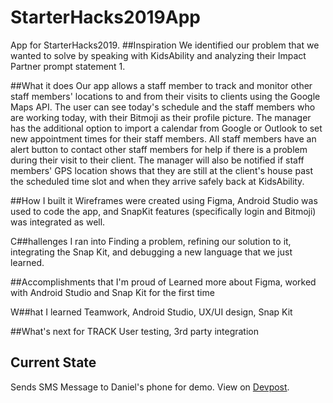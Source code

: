 # StarterHacks2019App
App for StarterHacks2019.
##Inspiration
We identified our problem that we wanted to solve by speaking with KidsAbility and analyzing their Impact Partner prompt statement 1.

##What it does
Our app allows a staff member to track and monitor other staff members' locations to and from their visits to clients using the Google Maps API. The user can see today's schedule and the staff members who are working today, with their Bitmoji as their profile picture. The manager has the additional option to import a calendar from Google or Outlook to set new appointment times for their staff members. All staff members have an alert button to contact other staff members for help if there is a problem during their visit to their client. The manager will also be notified if staff members' GPS location shows that they are still at the client's house past the scheduled time slot and when they arrive safely back at KidsAbility.

##How I built it
Wireframes were created using Figma, Android Studio was used to code the app, and SnapKit features (specifically login and Bitmoji) was integrated as well.

C##hallenges I ran into
Finding a problem, refining our solution to it, integrating the Snap Kit, and debugging a new language that we just learned.

##Accomplishments that I'm proud of
Learned more about Figma, worked with Android Studio and Snap Kit for the first time

W##hat I learned
Teamwork, Android Studio, UX/UI design, Snap Kit

##What's next for TRACK
User testing, 3rd party integration

## Current State
Sends SMS Message to Daniel's phone for demo. View on [Devpost](https://devpost.com/software/track-z9egqr).
